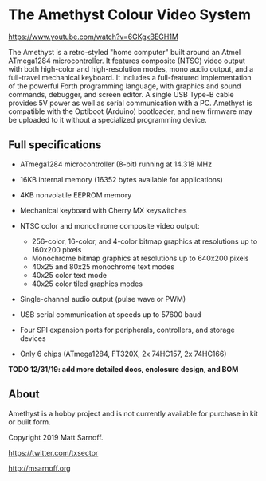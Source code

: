 # The Amethyst Colour Video System

https://www.youtube.com/watch?v=6GKgxBEGH1M

The Amethyst is a retro-styled "home computer" built around an Atmel ATmega1284 microcontroller.
It features composite (NTSC) video output with both high-color and high-resolution modes, mono
audio output, and a full-travel mechanical keyboard. It includes a full-featured implementation
of the powerful Forth programming language, with graphics and sound commands, debugger, and
screen editor. A single USB Type-B cable provides 5V power as well as serial communication with
a PC. Amethyst is compatible with the Optiboot (Arduino) bootloader, and new firmware may be
uploaded to it without a specialized programming device.


## Full specifications

- ATmega1284 microcontroller (8-bit) running at 14.318 MHz
- 16KB internal memory (16352 bytes available for applications)
- 4KB nonvolatile EEPROM memory
- Mechanical keyboard with Cherry MX keyswitches
- NTSC color and monochrome composite video output:

    - 256-color, 16-color, and 4-color bitmap graphics at resolutions up to 160x200 pixels
    - Monochrome bitmap graphics at resolutions up to 640x200 pixels
    - 40x25 and 80x25 monochrome text modes
    - 40x25 color text mode
    - 40x25 color tiled graphics modes
    
- Single-channel audio output (pulse wave or PWM)
- USB serial communication at speeds up to 57600 baud
- Four SPI expansion ports for peripherals, controllers, and storage devices
- Only 6 chips (ATmega1284, FT320X, 2x 74HC157, 2x 74HC166)

**TODO 12/31/19: add more detailed docs, enclosure design, and BOM**


## About

Amethyst is a hobby project and is not currently available for purchase in kit or built form.

Copyright 2019 Matt Sarnoff.

https://twitter.com/txsector

http://msarnoff.org
